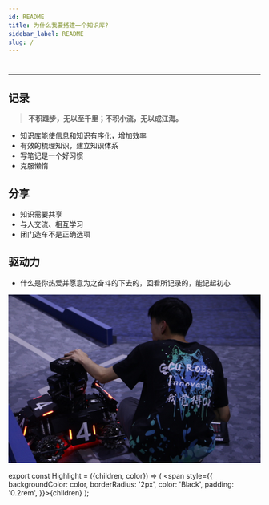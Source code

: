 ```yaml
---
id: README
title: 为什么我要搭建一个知识库?
sidebar_label: README
slug: /
---
```

#
--- 
## 记录
> <Highlight color="#CCCCCC"><b>不积跬步，无以至千里；不积小流，无以成江海。</b></Highlight>

- 知识库能使信息和知识有序化，增加效率
- 有效的梳理知识，建立知识体系
- 写笔记是一个好习惯
- 克服懒惰

## 分享
- 知识需要共享
- 与人交流、相互学习
- 闭门造车不是正确选项

## 驱动力
- 什么是你热爱并愿意为之奋斗的下去的，回看所记录的，能记起初心

![](https://raw.githubusercontent.com/rcxxx/my-img/main/img/IMG_0613.JPG)

export const Highlight = ({children, color}) => ( <span style={{
    backgroundColor: color,
    borderRadius: '2px',
    color: 'Black',
    padding: '0.2rem',
}}>{children}</span> );